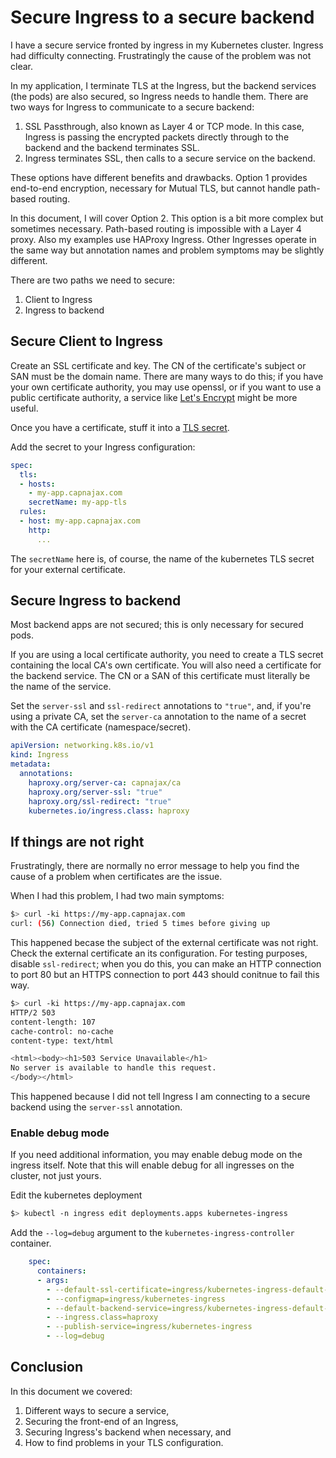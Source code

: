 # Secure Ingress to a secure backend

I have a secure service fronted by ingress in my Kubernetes cluster. Ingress had difficulty connecting. Frustratingly the cause of the problem was not clear.

In my application, I terminate TLS at the Ingress, but the backend services (the pods) are also secured, so Ingress needs to handle them. There are two ways for Ingress to communicate to a secure backend:

1. SSL Passthrough, also known as Layer 4 or TCP mode. In this case, Ingress is passing the encrypted packets directly through to the backend and the backend terminates SSL.
2. Ingress terminates SSL, then calls to a secure service on the backend.

These options have different benefits and drawbacks. Option 1 provides end-to-end encryption, necessary for Mutual TLS, but cannot handle path-based routing.

In this document, I will cover Option 2. This option is a bit more complex but sometimes necessary. Path-based routing is impossible with a Layer 4 proxy. Also my examples use HAProxy Ingress. Other Ingresses operate in the same way but annotation names and problem symptoms may be slightly different.

There are two paths we need to secure:

1. Client to Ingress
2. Ingress to backend

## Secure Client to Ingress

Create an SSL certificate and key. The CN of the certificate's subject or SAN must be the domain name. There are many ways to do this; if you have your own certificate authority, you may use openssl, or if you want to use a public certificate authority, a service like [Let's Encrypt](https://letsencrypt.org) might be more useful.

Once you have a certificate, stuff it into a [TLS secret](https://kubernetes.io/docs/concepts/configuration/secret/#tls-secrets).

Add the secret to your Ingress configuration:

```yaml
spec:
  tls:
  - hosts:
    - my-app.capnajax.com
    secretName: my-app-tls
  rules:
  - host: my-app.capnajax.com
    http:
      ...
```

The `secretName` here is, of course, the name of the kubernetes TLS secret for your external certificate.

## Secure Ingress to backend

Most backend apps are not secured; this is only necessary for secured pods.

If you are using a local certificate authority, you need to create a TLS secret containing the local CA's own certificate. You will also need a certificate for the backend service. The CN or a SAN of this certificate must literally be the name of the service.

Set the `server-ssl` and `ssl-redirect` annotations to `"true"`, and, if you're using a private CA, set the `server-ca` annotation to the name of a secret with the CA certificate (namespace/secret).

```yaml
apiVersion: networking.k8s.io/v1
kind: Ingress
metadata:
  annotations:
    haproxy.org/server-ca: capnajax/ca
    haproxy.org/server-ssl: "true"
    haproxy.org/ssl-redirect: "true"
    kubernetes.io/ingress.class: haproxy
```

## If things are not right

Frustratingly, there are normally no error message to help you find the cause of a problem when certificates are the issue. 

When I had this problem, I had two main symptoms: 

```sh
$> curl -ki https://my-app.capnajax.com
curl: (56) Connection died, tried 5 times before giving up
```

This happened becase the subject of the external certificate was not right. Check the external certificate an its configuration. For testing purposes, disable `ssl-redirect`; when you do this, you can make an HTTP connection to port 80 but an HTTPS connection to port 443 should conitnue to fail this way.

```sh
$> curl -ki https://my-app.capnajax.com
HTTP/2 503
content-length: 107
cache-control: no-cache
content-type: text/html

<html><body><h1>503 Service Unavailable</h1>
No server is available to handle this request.
</body></html>
```

This happened because I did not tell Ingress I am connecting to a secure backend using the `server-ssl` annotation.

### Enable debug mode

If you need additional information, you may enable debug mode on the ingress itself. Note that this will enable debug for all ingresses on the cluster, not just yours.

Edit the kubernetes deployment

```sh
$> kubectl -n ingress edit deployments.apps kubernetes-ingress
```
Add the `--log=debug` argument to the `kubernetes-ingress-controller` container.

```yaml
    spec:
      containers:
      - args:
        - --default-ssl-certificate=ingress/kubernetes-ingress-default-cert
        - --configmap=ingress/kubernetes-ingress
        - --default-backend-service=ingress/kubernetes-ingress-default-backend
        - --ingress.class=haproxy
        - --publish-service=ingress/kubernetes-ingress
        - --log=debug
```

## Conclusion

In this document we covered:

1. Different ways to secure a service,
2. Securing the front-end of an Ingress,
3. Securing Ingress's backend when necessary, and
4. How to find problems in your TLS configuration.
